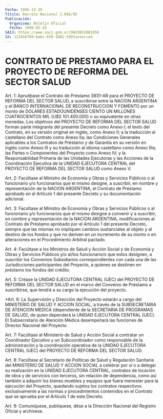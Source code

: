```yaml
---
Fecha: 1995-12-29
Título: Decreto Nacional 1.056/95
Publicación:
  Organismo: Boletín Oficial
  Fecha: 1996-01-19
SAIJ: https://www.saij.gob.ar/DN19952001056
Id: 123456789-0abc-650-1002-5991soterced
---
```

# CONTRATO DE PRESTAMO PARA EL PROYECTO DE REFORMA DEL SECTOR SALUD

<a id="1"></a>
Art. 1: Apruébase el Contrato de Préstamo  3931-AR  para  el PROYECTO DE REFORMA DEL SECTOR SALUD, a suscribirse entre la NACION ARGENTINA y el  BANCO INTERNACIONAL DE RECONSTRUCCION Y FOMENTO por un monto de  DOLARES ESTADOUNIDENSES CIENTO UN MILLONES CUATROCIENTOS MIL  (U$S  101.400.000)  o  su  equivalente  en otras monedas.  Los  objetivos  del  PROYECTO DE REFORMA DEL SECTOR SALUD forman parte integrante del presente Decreto como Anexo I; el texto del Contrato, en su versión original en inglés, como Anexo II; a la traducción  al  castellano  del  Contrato    como  Anexo  IIa;  las Condiciones Generales aplicables a los Contratos  de  Préstamo y de Garantía en su versión en inglés como Anexo III y su traducción  al idioma  castellano  como  Anexo  IIIa; las Partes o Componentes del Proyecto  como  Anexo  IV;  y la Responsabilidad  Primaria  de  las Unidades Ejecutoras y las Acciones  de la Coordinación Ejecutiva de la  UNIDAD EJECUTORA CENTRAL del PROYECTO  DE  REFORMA  DEL  SECTOR SALUD como Anexo V.

<a id="2"></a>
Art.  2:  Facúltase  al  Ministro de Economía y Obras y Servicios Públicos o al funcionario y/o  funcionarios que el mismo designe, a suscribir, en nombre y representación  de  la  NACION ARGENTINA, el Contrato de Préstamo aprobado en el Artículo 1 del presente Decreto y su documentación adicional.

<a id="3"></a>
Art.  3:  Facúltase al Ministro de Economía y Obras  y  Servicios Públicos o al  funcionario  y/o funcionarios que el mismo designe a convenir y a suscribir, en nombre  y  representación  de  la NACION ARGENTINA, modificaciones al Contrato de Préstamo aprobado  por  el Artículo  1  del  presente  Decreto,  siempre  que  las  mismas  no impliquen cambios sustanciales al objeto y al destino de los fondos y  que no deriven en un incremento de su monto o en alteraciones en el Procedimiento Arbitral pactado.

<a id="4"></a>
Art.  4: Facúltase a los Ministros de Salud y Acción Social y de Economía y Obras  y Servicios Públicos y/o al/los funcionario/s que estos designen, a suscribir los Convenios Subsidiarios correspondientes con  cada  una de las Jurisdicciones participantes del Proyecto, a quienes se destinen  en  préstamo  los  fondos  del crédito.

<a id="5"></a>
Art.  5: Créase la UNIDAD EJECUTORA CENTRAL (UEC) del PROYECTO DE REFORMA DEL  SECTOR  SALUD  en  el marco del Convenio de Préstamo a suscribirse,  que  tendrá  a su cargo  la  ejecución  del  proyecto.

<a id="6"></a>
*Art. 6: La Supervisión y Dirección del Proyecto estarán a cargo del MINISTERIO DE SALUD Y ACCION SOCIAL, a través de la SUBSECRETARIA DE ATENCION MEDICA (dependiente de la SECRETARIA DE PROGRAMAS DE SALUD), de quien dependerá la UNIDAD EJECUTORA CENTRAL (UEC). El Subsecretario de Atención Médica desempeñará las funciones de Director Nacional del Proyecto.

<a id="7"></a>
Art.  7:  Facúltase  al  Ministerio  de  Salud y Acción Social  a contratar  un  Coordinador  Ejecutivo  y  un  Subcoordinador   como responsable de la administración y la coordinación operativa de  la UNIDAD  EJECUTORA  CENTRAL (UEC) del PROYECTO DE REFORMA DEL SECTOR SALUD.

<a id="8"></a>
Art. 8: Facúltase al Secretario de Políticas de Salud y Regulación Sanitaria del MINISTERIO DE SALUD Y ACCION SOCIAL a celebrar por sí o  a  delegar  su  realización  en  la  UNIDAD  EJECUTORA  CENTRAL, contratos de locación  de  obra  y  de  servicios con terceros, sin relación de dependencia, como así también  a  adquirir  los  bienes muebles  y  equipos  que  fuera  menester  para  la  ejecución  del Proyecto, quedando sujetos los contratos respectivos exclusivamente a  las  normas  y  procedimientos  contenidos en el Contrato que se aprueba por el Artículo 1 de este Decreto.

<a id="9"></a>
Art. 9: Comuníquese, publíquese, dése  a la Dirección Nacional del Registro Oficial y archívese.